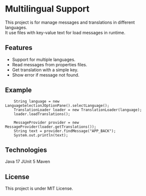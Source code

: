 # Multilingual Support

This project is for manage messages and translations in different languages.  
It use files with key-value text for load messages in runtime.

## Features
- Support for multiple languages.
- Read messages from properties files.
- Get translation with a simple key.
- Show error if message not found.

## Example
		String language = new LanguageSelectionJOptionPane().selectLanguage();
		TranslationLoader loader = new TranslationLoader(language);
		loader.loadTranslations();

		MessageProvider provider = new MessageProvider(loader.getTranslations());
		String text = provider.findMessage("APP_BACK");
		System.out.println(text);

## Technologies
Java 17
JUnit 5
Maven

## License
This project is under MIT License.
